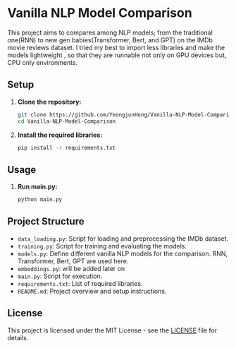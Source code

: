 # Vanilla NLP Model Comparison

This project aims to compares among NLP models; from the traditional one(RNN) to new gen babies(Transformer, Bert, and GPT) 
on the IMDb movie reviews dataset.
I tried my best to import less libraries and make the models lightweight , so that they are runnable not only on GPU devices but,  CPU only environments. 

## Setup

1. **Clone the repository:**
    ```bash
    git clone https://github.com/YeongjunHong/Vanilla-NLP-Model-Comparison.git
    cd Vanilla-NLP-Model-Comparison
    ```

2. **Install the required libraries:**
    ```bash
    pip install -r requirements.txt
    ```

## Usage

1. **Run main.py:**
    ```bash
    python main.py
    ```

## Project Structure

- `data_loading.py`: Script for loading and preprocessing the IMDb dataset.
- `training.py`: Script for training and evaluating the models.
- `models.py`: Define different vanilla NLP models for the comparison. RNN, Transformer, Bert, GPT are used here.
- `embeddings.py`: will be added later on
- `main.py`: Script for execution.
- `requirements.txt`: List of required libraries.
- `README.md`: Project overview and setup instructions.

## License

This project is licensed under the MIT License - see the [LICENSE](LICENSE) file for details.
